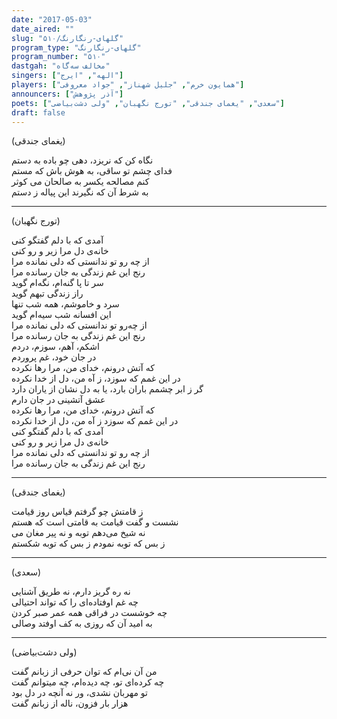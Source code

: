 ```yaml
---
date: "2017-05-03"
date_aired: ""
slug: "گلهای-رنگارنگ/۵۱۰"
program_type: "گلهای-رنگارنگ"
program_number: "۵۱۰"
dastgah: "مخالف سه‌گاه"
singers: ["الهه", "ایرج"]
players: ["همایون خرم", "جلیل شهناز", "جواد معروفی"]
announcers: ["آذر پژوهش"]
poets: ["سعدی", "یغمای جندقی", "تورج نگهبان", "ولی دشت‌بیاضی"]
draft: false
---
```


(یغمای جندقی)  

نگاه کن که نریزد، دهی چو باده به دستم  
فدای چشم تو ساقی، به هوش باش که مستم  
کنم مصالحه یکسر به صالحان می کوثر  
به شرط آن که نگیرند این پیاله ز دستم  

---  

(تورج نگهبان)  

آمدی که با دلم گفتگو کنی  
خانه‌ی دل‌ مرا زیر‌ و‌ رو کنی‌  
از چه رو تو ندانستی که دلی‌ نمانده مرا  
رنج این غم زندگی‌ به جان رسانده مرا  
سر تا پا گنه‌ام، نگه‌ام گوید  
راز زندگی‌ تبهم گوید  
سرد و خاموشم، همه شب تنها  
این افسانه شب سیه‌‌ام گوید  
از چه‌رو تو ندانستی که دلی‌ نمانده مرا  
رنج این غم زندگی‌ به جان رسانده مرا  
اشکم، آهم، سوزم، دردم  
در جان خود، غم پروردم  
که آتش درونم، خدای من، مرا رها نکرده  
در این غمم که سوزد، ز آه من، دل‌ از خدا نکرده  
گر ز ابر چشمم باران بارد، یا به دل‌ نشان از یاران دارد  
عشق آتشینی در جان دارم  
که آتش درونم، خدای من، مرا رها نکرده  
در این غمم که سوزد ز آه من، دل‌ از خدا نکرده  
آمدی که با دلم گفتگو کنی‌  
خانه‌ی دل‌ مرا زیر و رو کنی‌  
از چه رو تو ندانستی که دلی‌ نمانده مرا  
رنج این غم زندگی‌ به جان رسانده مرا  

---  

(یغمای جندقی)  

ز قامتش چو گرفتم قیاس روز قیامت  
نشست و گفت قیامت به قامتی است که هستم  
نه شیخ می‌دهم توبه و نه پیر مغان می  
ز بس که توبه نمودم ز بس که توبه شکستم  

---  

(سعدی)  

نه ره گریز دارم، نه طریق آشنایی  
چه غم اوفتاده‌ای را که تواند احتیالی  
چه خوشست در فراقی همه عمر صبر کردن  
به امید آن که روزی به کف اوفتد وصالی  

---  

(ولی دشت‌بیاضی)  

من آن نی‌ام که توان حرفی از زبانم گفت  
چه کرده‌ای تو، چه دیده‌ام، چه میتوانم گفت  
تو مهربان نشدی، ور نه آنچه در دل بود  
هزار بار فزون، ناله از زبانم گفت  
